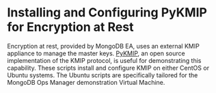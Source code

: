 # Installing and Configuring PyKMIP for Encryption at Rest

Encryption at rest, provided by MongoDB EA, uses an external KMIP appliance to manage the master keys. [PyKMIP](https://github.com/OpenKMIP/PyKMIP), an open source implementation of the KMIP protocol, is useful for demonstrating this capability. These scripts install and configure KMIP on either CentOS or Ubuntu systems. The Ubuntu scripts are specifically tailored for the MongoDB Ops Manager demonstration Virtual Machine. 
